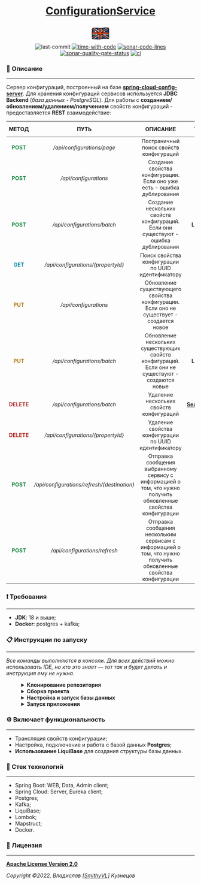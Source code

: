 <!--suppress HtmlDeprecatedAttribute -->
<div align="center">
    <h1>
        <a href="https://hogwartsschoolofmagic.github.io/ConfigurationService/">ConfigurationService</a>
    </h1>
</div>

<div align="center">
    <a href="https://github.com/HogwartsSchoolOfMagic/ConfigurationService/blob/master/docs/translations/README_EN.md">
        <img alt="english-version" src="https://raw.githubusercontent.com/HogwartsSchoolOfMagic/ConfigurationService/master/assets/languages/english.png"/>
    </a>
</div>

<div align="center">
    <img src="https://img.shields.io/github/last-commit/HogwartsSchoolOfMagic/ConfigurationService" height="25" alt="last-commit" />
    <a href="https://wakatime.com/@SmithyVL"><img src="https://wakatime.com/badge/github/HogwartsSchoolOfMagic/ConfigurationService.svg" height="25" alt="time-with-code" /></a>
    <a href="https://sonarcloud.io/code?id=HogwartsSchoolOfMagic_ConfigurationService"><img src="https://sonarcloud.io/api/project_badges/measure?project=HogwartsSchoolOfMagic_ConfigurationService&metric=ncloc" height="25" alt="sonar-code-lines" /></a>
    <a href="https://sonarcloud.io/summary/new_code?id=HogwartsSchoolOfMagic_ConfigurationService"><img src="https://sonarcloud.io/api/project_badges/measure?project=HogwartsSchoolOfMagic_ConfigurationService&metric=alert_status" height="25" alt="sonar-quality-gate-status" /></a>
    <a href="https://github.com/HogwartsSchoolOfMagic/ConfigurationService/actions/workflows/ci.yml"><img src="https://github.com/HogwartsSchoolOfMagic/ConfigurationService/actions/workflows/ci.yml/badge.svg" height="25" alt="ci" /></a>
</div>

### 📖 Описание
___

Сервер конфигураций, построенный на базе
**[spring-cloud-config-server](https://cloud.spring.io/spring-cloud-config/reference/html/)**. Для хранения конфигураций
сервисов используется **JDBC Backend** (_база данных - PostgreSQL_). Для работы с
**созданием/обновлением/удалением/получением** свойств конфигураций - предоставляется **REST** взаимодействие:

<table>
    <thead>
      <tr>
        <th>МЕТОД</th>
        <th>ПУТЬ</th>
        <th>ОПИСАНИЕ</th>
        <th>ТЕЛО ЗАПРОСА</th>
        <th>ПАРАМЕТРЫ ЗАПРОСА</th>
        <th>ОТВЕТ ОТ СЕРВЕРА</th>
      </tr>
    </thead>
    <tbody align="center">
      <tr>
        <td style="color: #168541"><b>POST</b></td>
        <td><i>/api/configurations/page</i></td>
        <td>Постраничный поиск свойств конфигураций</td>
        <td><a href="https://github.com/HogwartsSchoolOfMagic/SearchLibraryWithQueryDsl/blob/master/src/main/java/io/github/ninjaenterprise/search/model/SearchSettings.java"><b>SearchSettings</b></a></td>
        <td>-</td>
        <td><b><a href="https://github.com/HogwartsSchoolOfMagic/SearchLibraryWithQueryDsl/blob/master/src/main/java/io/github/ninjaenterprise/search/model/TableResult.java">TableResult</a>&lt;PropertyReturnDto&gt;</b></td>
      </tr>
      <tr>
        <td style="color: #168541"><b>POST</b></td>
        <td><i>/api/configurations</i></td>
        <td>Создание свойства конфигурации. Если оно уже есть - ошибка дублирования</td>
        <td><b>PropertyDto</b></td>
        <td><b>refresh</b></td>
        <td><b>PropertyReturnDto</b></td>
      </tr>
      <tr>
        <td style="color: #168541"><b>POST</b></td>
        <td><i>/api/configurations/batch</i></td>
        <td>Создание нескольких свойств конфигураций. Если они существуют - ошибка дублирования</td>
        <td><b>List&lt;PropertyDto&gt;</b></td>
        <td><b>refresh</b></td>
        <td><b>List&lt;PropertyReturnDto&gt;</b></td>
      </tr>
      <tr>
        <td style="color: #198daa"><b>GET</b></td>
        <td><i>/api/configurations/{propertyId}</i></td>
        <td>Поиск свойства конфигурации по UUID идентификатору</td>
        <td>-</td>
        <td>-</td>
        <td><b>PropertyReturnDto</b></td>
      </tr>
      <tr>
        <td style="color: #aa770a"><b>PUT</b></td>
        <td><i>/api/configurations</i></td>
        <td>Обновление существующего свойства конфигурации. Если оно не существует - создается новое</td>
        <td><b>PropertyDto</b></td>
        <td>refresh</td>
        <td><b>PropertyReturnDto</b></td>
      </tr>
      <tr>
        <td style="color: #aa770a"><b>PUT</b></td>
        <td><i>/api/configurations/batch</i></td>
        <td>Обновление нескольких существующих свойств конфигураций. Если они не существуют - создаются новые</td>
        <td><b>List&lt;PropertyDto&gt;</b></td>
        <td>refresh</td>
        <td><b>List&lt;PropertyReturnDto&gt;</b></td>
      </tr>
      <tr>
        <td style="color: #ae2a24"><b>DELETE</b></td>
        <td><i>/api/configurations/batch</i></td>
        <td>Удаление нескольких свойств конфигураций</td>
        <td><a href="https://github.com/HogwartsSchoolOfMagic/SearchLibraryWithQueryDsl/blob/master/src/main/java/io/github/ninjaenterprise/search/model/SearchSettingsSimple.java"><b>SearchSettingsSimple</b></a></td>
        <td>refresh</td>
        <td><b>List&lt;PropertyReturnDto&gt;</b></td>
      </tr>
      <tr>
        <td style="color: #ae2a24"><b>DELETE</b></td>
        <td><i>/api/configurations/{propertyId}</i></td>
        <td>Удаление свойства конфигурации по UUID идентификатору</td>
        <td>-</td>
        <td>refresh</td>
        <td><b>PropertyReturnDto</b></td>
      </tr>
      <tr>
        <td style="color: #168541"><b>POST</b></td>
        <td><i>/api/configurations/refresh/{destination}</i></td>
        <td>Отправка сообщения выбранному сервису с информацией о том, что нужно получить обновленные свойства конфигурации</td>
        <td>-</td>
        <td>-</td>
        <td>-</td>
      </tr>
      <tr>
        <td style="color: #168541"><b>POST</b></td>
        <td><i>/api/configurations/refresh</i></td>
        <td>Отправка сообщения нескольким сервисам с информацией о том, что нужно получить обновленные свойства конфигурации</td>
        <td><b>List&lt;String&gt;</b></td>
        <td>-</td>
        <td>-</td>
      </tr>
    </tbody>
</table>

### ❗ Требования
___

* **JDK**: 18 и выше;
* **Docker**: postgres + kafka;

### 📋 Инструкции по запуску
___

*Все команды выполняются в консоли. Для всех действий можно использовать IDE, но кто это знает — тот так и будет делать
и инструкция ему не нужна.*

<details style="margin-left: 40px">
   <summary><b>Клонирование репозитория</b></summary>
   <ol>
      <li>Создаем папку: <code>mkdir GitProjects</code> (имя папки может быть любым, но вам нужно будет продолжать 
использовать только его);</li>
      <li>Переходим в папку: <code>cd GitProjects</code>;</li>
      <li>Клонируем репозиторий: <code>git clone https://github.com/HogwartsSchoolOfMagic/ConfigurationService.git</code>;</li>
      <li>Переходим в созданную папку: <code>cd ConfigurationService</code>.</li>
      <li>Выполнено.</li>
   </ol>
</details>

<details style="margin-left: 40px">	
   <summary><b>Сборка проекта</b></summary>
   <p>Внутри папки: <code>ConfigurationService</code>, нужно выполнить команду: <code>mvn clean install</code>.</p>
</details>

<details style="margin-left: 40px">	
   <summary><b>Настройка и запуск базы данных</b></summary>
   <p><i>После клонирования репозитория — мы уже должны быть в папке проекта.</i></p>
   <ol>
      <li>Для работы Docker нужно его сначала установить - https://docs.docker.com/engine/install;</li>
      <li>Чтобы настроить базу данных, необходимую для работы приложения, переходим в папку: <code>cd docker\postgres</code>;</li>
      <li>Запускаем .bat файл командой: <code>postgres.bat</code>. <i>Стандартный порт: 5024</i>;</li>
   </ol>
</details>

<details style="margin-left: 40px">	
   <summary><b>Запуск приложения</b></summary>

   <p>После сборки приложения выполните команду: <code>mvn spring-boot:run</code>. <b>Стандартный порт: 8888</b>.</p>
</details>

### ⚙ Включает функциональность
___

- Трансляция свойств конфигурации;
- Настройка, подключение и работа с базой данных **Postgres**;
- **Использование LiquiBase** для создания структуры базы данных.

### 🔨 Стек технологий
___

- Spring Boot: WEB, Data, Admin client;
- Spring Cloud: Server, Eureka client;
- Postgres;
- Kafka;
- LiquiBase;
- Lombok;
- Mapstruct;
- Docker.

### 🎫 Лицензия

___

**[Apache License Version 2.0](https://github.com/HogwartsSchoolOfMagic/ConfigurationService/blob/master/LICENSE)**

_Copyright ©2022, Владислав [[SmithyVL]](https://github.com/SmithyVL) Кузнецов_